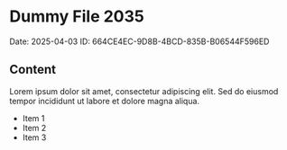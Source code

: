 # Dummy File 2035

Date: 2025-04-03
ID: 664CE4EC-9D8B-4BCD-835B-B06544F596ED

## Content

Lorem ipsum dolor sit amet, consectetur adipiscing elit.
Sed do eiusmod tempor incididunt ut labore et dolore magna aliqua.

* Item 1
* Item 2
* Item 3

